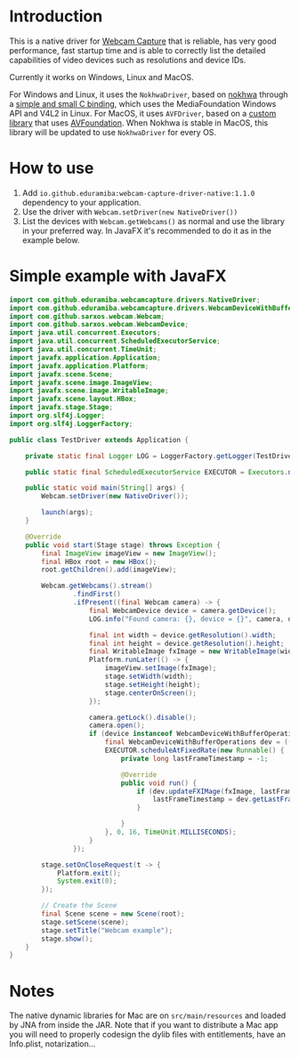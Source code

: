 # Introduction

This is a native driver for [Webcam Capture](https://github.com/sarxos/webcam-capture) that is reliable, has very good performance, fast startup time and is able to correctly list the detailed capabilities of video devices such as resolutions and device IDs.

Currently it works on Windows, Linux and MacOS.

For Windows and Linux, it uses the `NokhwaDriver`, based on [nokhwa](https://github.com/l1npengtul/nokhwa) through a [simple and small C binding](https://github.com/eduramiba/lib-cnokhwa), which uses the MediaFoundation Windows API and V4L2 in Linux.
For MacOS, it uses `AVFDriver`, based on a [custom library](https://github.com/eduramiba/libvideocapture-avfoundation) that uses [AVFoundation](https://developer.apple.com/av-foundation/). When Nokhwa is stable in MacOS, this library will be updated to use `NokhwaDriver` for every OS.

# How to use

1. Add `io.github.eduramiba:webcam-capture-driver-native:1.1.0` dependency to your application.
2. Use the driver with `Webcam.setDriver(new NativeDriver())`
3. List the devices with `Webcam.getWebcams()` as normal and use the library in your preferred way. In JavaFX it's recommended to do it as in the example below.

# Simple example with JavaFX

```java
import com.github.eduramiba.webcamcapture.drivers.NativeDriver;
import com.github.eduramiba.webcamcapture.drivers.WebcamDeviceWithBufferOperations;
import com.github.sarxos.webcam.Webcam;
import com.github.sarxos.webcam.WebcamDevice;
import java.util.concurrent.Executors;
import java.util.concurrent.ScheduledExecutorService;
import java.util.concurrent.TimeUnit;
import javafx.application.Application;
import javafx.application.Platform;
import javafx.scene.Scene;
import javafx.scene.image.ImageView;
import javafx.scene.image.WritableImage;
import javafx.scene.layout.HBox;
import javafx.stage.Stage;
import org.slf4j.Logger;
import org.slf4j.LoggerFactory;

public class TestDriver extends Application {

    private static final Logger LOG = LoggerFactory.getLogger(TestDriver.class);

    public static final ScheduledExecutorService EXECUTOR = Executors.newScheduledThreadPool(4);

    public static void main(String[] args) {
        Webcam.setDriver(new NativeDriver());

        launch(args);
    }

    @Override
    public void start(Stage stage) throws Exception {
        final ImageView imageView = new ImageView();
        final HBox root = new HBox();
        root.getChildren().add(imageView);

        Webcam.getWebcams().stream()
                .findFirst()
                .ifPresent((final Webcam camera) -> {
                    final WebcamDevice device = camera.getDevice();
                    LOG.info("Found camera: {}, device = {}", camera, device);

                    final int width = device.getResolution().width;
                    final int height = device.getResolution().height;
                    final WritableImage fxImage = new WritableImage(width, height);
                    Platform.runLater(() -> {
                        imageView.setImage(fxImage);
                        stage.setWidth(width);
                        stage.setHeight(height);
                        stage.centerOnScreen();
                    });

                    camera.getLock().disable();
                    camera.open();
                    if (device instanceof WebcamDeviceWithBufferOperations) {
                        final WebcamDeviceWithBufferOperations dev = ((WebcamDeviceWithBufferOperations) device);
                        EXECUTOR.scheduleAtFixedRate(new Runnable() {
                            private long lastFrameTimestamp = -1;

                            @Override
                            public void run() {
                                if (dev.updateFXIMage(fxImage, lastFrameTimestamp)) {
                                    lastFrameTimestamp = dev.getLastFrameTimestamp();
                                }

                            }
                        }, 0, 16, TimeUnit.MILLISECONDS);
                    }
                });

        stage.setOnCloseRequest(t -> {
            Platform.exit();
            System.exit(0);
        });

        // Create the Scene
        final Scene scene = new Scene(root);
        stage.setScene(scene);
        stage.setTitle("Webcam example");
        stage.show();
    }
}
```

# Notes

The native dynamic libraries for Mac are on `src/main/resources` and loaded by JNA from inside the JAR.
Note that if you want to distribute a Mac app you will need to properly codesign the dylib files with entitlements, have an Info.plist, notarization...

